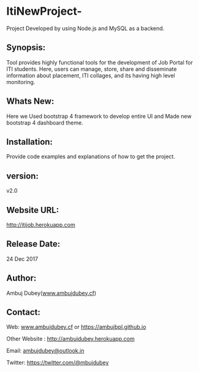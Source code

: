 # ItiNewProject-

Project Developed by using Node.js and MySQL as a backend. 

## Synopsis:

Tool provides highly functional tools for the development of Job Portal for
ITI students. Here, users can manage, store, share and disseminate
information about placement, ITI collages, and its having high level
monitoring.

## Whats New:

Here we Used bootstrap 4 framework to develop entire UI and
Made new bootstrap 4 dashboard theme. 

## Installation:

Provide code examples and explanations of how to get the project.


## version:

v2.0


## Website URL:

http://itijob.herokuapp.com

## Release Date:

24 Dec 2017

## Author: 

Ambuj Dubey(www.ambujdubey.cf)

## Contact:

Web: www.ambujdubey.cf or https://ambujbpl.github.io

Other Website : http://ambujdubey.herokuapp.com

Email: ambujdubey@outlook.in

Twitter: https://twitter.com/@mbujdubey
